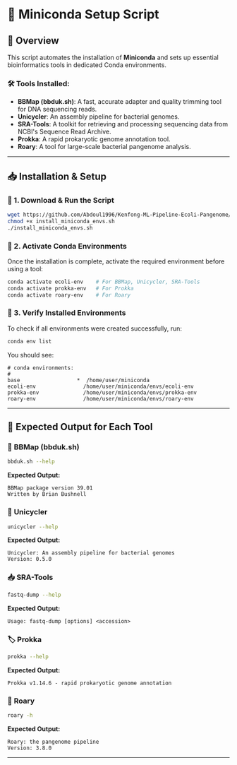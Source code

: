 # 🚀 Miniconda Setup Script

## 📌 Overview
This script automates the installation of **Miniconda** and sets up essential bioinformatics tools in dedicated Conda environments.

### 🛠️ Tools Installed:
- **BBMap (bbduk.sh)**: A fast, accurate adapter and quality trimming tool for DNA sequencing reads.
- **Unicycler**: An assembly pipeline for bacterial genomes.
- **SRA-Tools**: A toolkit for retrieving and processing sequencing data from NCBI's Sequence Read Archive.
- **Prokka**: A rapid prokaryotic genome annotation tool.
- **Roary**: A tool for large-scale bacterial pangenome analysis.

---

## 📥 Installation & Setup
### 🔽 1. Download & Run the Script
```bash
wget https://github.com/Abdoul1996/Kenfong-ML-Pipeline-Ecoli-Pangenome/raw/main/scripts/Miniconda_setup/install_conda.sh -O install_miniconda_envs.sh
chmod +x install_miniconda_envs.sh
./install_miniconda_envs.sh
```

### 🚀 2. Activate Conda Environments
Once the installation is complete, activate the required environment before using a tool:
```bash
conda activate ecoli-env    # For BBMap, Unicycler, SRA-Tools
conda activate prokka-env   # For Prokka
conda activate roary-env    # For Roary
```

### 📜 3. Verify Installed Environments
To check if all environments were created successfully, run:
```bash
conda env list
```
You should see:
```
# conda environments:
#
base                  *  /home/user/miniconda
ecoli-env               /home/user/miniconda/envs/ecoli-env
prokka-env              /home/user/miniconda/envs/prokka-env
roary-env               /home/user/miniconda/envs/roary-env
```

---

## 🎯 Expected Output for Each Tool
### 🧪 **BBMap (bbduk.sh)**
```bash
bbduk.sh --help
```
**Expected Output:**
```
BBMap package version 39.01
Written by Brian Bushnell
```

### 🧬 **Unicycler**
```bash
unicycler --help
```
**Expected Output:**
```
Unicycler: An assembly pipeline for bacterial genomes
Version: 0.5.0
```

### 📥 **SRA-Tools**
```bash
fastq-dump --help
```
**Expected Output:**
```
Usage: fastq-dump [options] <accession>
```

### 🏷️ **Prokka**
```bash
prokka --help
```
**Expected Output:**
```
Prokka v1.14.6 - rapid prokaryotic genome annotation
```

### 🧬 **Roary**
```bash
roary -h
```
**Expected Output:**
```
Roary: the pangenome pipeline
Version: 3.8.0
```

---

